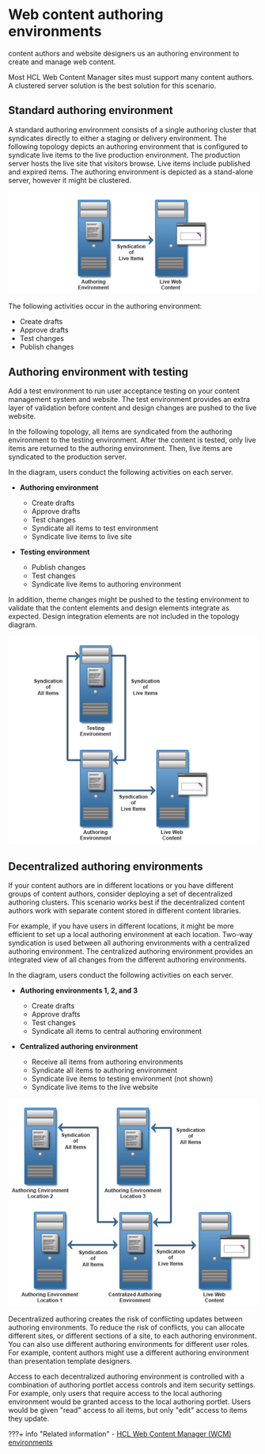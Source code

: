 # Web content authoring environments

content authors and website designers us an authoring environment to create and manage web content.

Most HCL Web Content Manager sites must support many content authors. A clustered server solution is the best solution for this scenario.

## Standard authoring environment

A standard authoring environment consists of a single authoring cluster that syndicates directly to either a staging or delivery environment. The following topology depicts an authoring environment that is configured to syndicate live items to the live production environment. The production server hosts the live site that visitors browse. Live items include published and expired items. The authoring environment is depicted as a stand-alone server, however it might be clustered.

![Simple authoring environment that syndicates live changes to the website](../../../../images/wcm_authoring.jpg)

The following activities occur in the authoring environment:

-   Create drafts
-   Approve drafts
-   Test changes
-   Publish changes

## Authoring environment with testing

Add a test environment to run user acceptance testing on your content management system and website. The test environment provides an extra layer of validation before content and design changes are pushed to the live website.

In the following topology, all items are syndicated from the authoring environment to the testing environment. After the content is tested, only live items are returned to the authoring environment. Then, live items are syndicated to the production server.

In the diagram, users conduct the following activities on each server.

-   **Authoring environment**

    -   Create drafts
    -   Approve drafts
    -   Test changes
    -   Syndicate all items to test environment
    -   Syndicate live items to live site
-   **Testing environment**

    -   Publish changes
    -   Test changes
    -   Syndicate live items to authoring environment

In addition, theme changes might be pushed to the testing environment to validate that the content elements and design elements integrate as expected. Design integration elements are not included in the topology diagram.

![Authoring environment that is configured to send and receive changes to and from a testing environment. Live changes are then sent to the website.](../../../../images/wcm_authoring_uat.jpg)

## Decentralized authoring environments

If your content authors are in different locations or you have different groups of content authors, consider deploying a set of decentralized authoring clusters. This scenario works best if the decentralized content authors work with separate content stored in different content libraries.

For example, if you have users in different locations, it might be more efficient to set up a local authoring environment at each location. Two-way syndication is used between all authoring environments with a centralized authoring environment. The centralized authoring environment provides an integrated view of all changes from the different authoring environments.

In the diagram, users conduct the following activities on each server.

-   **Authoring environments 1, 2, and 3**

    -   Create drafts
    -   Approve drafts
    -   Test changes
    -   Syndicate all items to central authoring environment
-   **Centralized authoring environment**

    -   Receive all items from authoring environments
    -   Syndicate all items to authoring environment
    -   Syndicate live items to testing environment \(not shown\)
    -   Syndicate live items to the live website

![Complex decentralized authoring environment configuration that includes three authoring environments, one central authoring environment, and the live website environment](../../../../images/wcm_authoring_decentralized.jpg)

Decentralized authoring creates the risk of conflicting updates between authoring environments. To reduce the risk of conflicts, you can allocate different sites, or different sections of a site, to each authoring environment. You can also use different authoring environments for different user roles. For example, content authors might use a different authoring environment than presentation template designers.

Access to each decentralized authoring environment is controlled with a combination of authoring portlet access controls and item security settings. For example, only users that require access to the local authoring environment would be granted access to the local authoring portlet. Users would be given "read" access to all items, but only "edit" access to items they update.


???+ info "Related information"
    - [HCL Web Content Manager \(WCM\) environments](../wcm_env/index.md)

